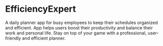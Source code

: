 # EfficiencyExpert
A daily planner app for busy employees to keep their schedules organized and efficient. App helps users boost their productivity and balance their work and personal life. Stay on top of your game with a professional, user-friendly and efficient planner.
